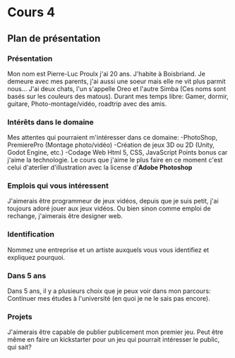 # Cours 4
## Plan de présentation

### Présentation
Mon nom est Pierre-Luc Proulx j'ai 20 ans. J'habite à Boisbriand. Je demeure avec mes parents, j'ai aussi une soeur mais elle ne vit plus parmit nous...
J'ai deux chats, l'un s'appelle Oreo et l'autre Simba (Ces noms sont basés sur les couleurs des matous).
Durant mes temps libre: Gamer, dormir, guitare, Photo-montage/vidéo, roadtrip avec des amis.
### Intérêts dans le domaine
Mes attentes qui pourraient m'intéresser dans ce domaine: 
-PhotoShop, PremierePro (Montage photo/vidéo)
-Création de jeux 3D ou 2D (Unity, Godot Engine, etc.)
-Codage Web Html 5, CSS, JavaScript
Points bonus car j'aime la technologie.
Le cours que j'aime le plus faire en ce moment c'est celui d'aterlier d'illustration avec la license d'__Adobe Photoshop__
### Emplois qui vous intéressent
J'aimerais être programmeur de jeux vidéos, depuis que je suis petit, j'ai toujours adoré jouer aux jeux vidéos. Ou bien sinon comme emploi de rechange, j'aimerais être designer web.

### Identification
Nommez une entreprise et un artiste auxquels vous vous identifiez et expliquez pourquoi. 

### Dans 5 ans
Dans 5 ans, il y a plusieurs choix que je peux voir dans mon parcours: Continuer mes études à l'université (en quoi je ne le sais pas encore). 

### Projets
J'aimerais être capable de publier publicement mon premier jeu. Peut être même en faire un kickstarter pour un jeu qui pourrait intéresser le public, qui sait?
